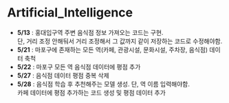 # Artificial_Intelligence

- <b>5/13</b> : 홍대입구역 주변 음식점 정보 가져오는 코드는 구현. <br> 단, 거리 조정 안해둬서 거리 조정해서 그 값까지 같이 저장하는 코드로 수정해야함.
- <b>5/21</b> : 마포구에 존재하는 모든 역(카페, 관광시설, 문화시설, 주차장, 음식점) 데이터 축척
- <b>5/22</b> : 마포구 모든 역 음식점 데이터에 평점 추가
- <b>5/27</b> : 음식점 데이터 평점 중복 삭제
- <b>5/28</b> : 음식점 학습 후 추천해주는 모델 생성. 단, 역 이름 입력해야함. <br> 카페 데이터에 평점 추가하는 코드 생성 및 평점 데이터 추가
